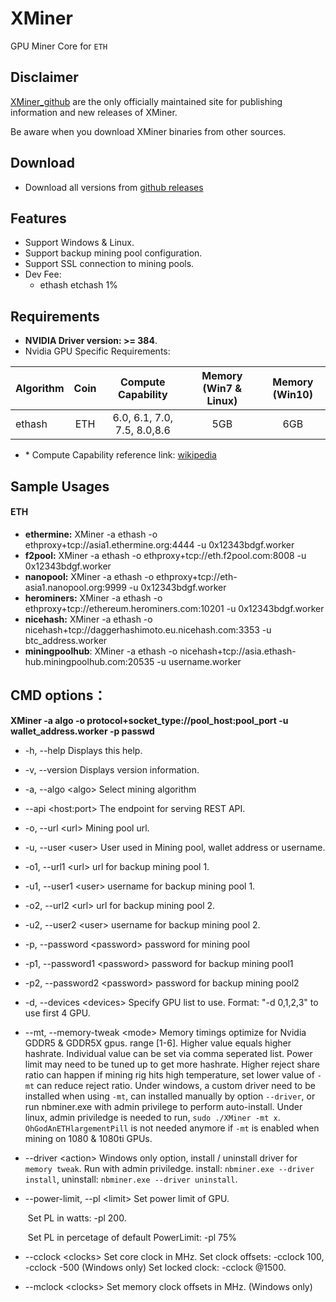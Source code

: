 # XMiner

GPU Miner Core for `ETH`

## Disclaimer

[XMiner_github](https://github.com/XMinerTech/XMiner) are the only officially maintained site for publishing information and new releases of XMiner.

Be aware when you download XMiner binaries from other sources.

## Download

- Download all versions from [github releases](https://github.com/XMinerTech/XMiner/releases)

## Features

* Support Windows & Linux.
* Support backup mining pool configuration.
* Support SSL connection to mining pools.
* Dev Fee: 
  * ethash etchash 1%

## Requirements

- **NVIDIA Driver version: >= 384**.
- Nvidia GPU Specific Requirements:

| Algorithm        |  Coin   | Compute Capability | Memory (Win7 & Linux) | Memory (Win10) |
| :--------------- | :-----: | :----------------: | :-------------------: | :------------: |
| ethash           |   ETH   | 6.0, 6.1, 7.0, 7.5, 8.0,8.6 |          5GB          |      6GB      |


- \* Compute Capability reference link: [wikipedia](<https://en.wikipedia.org/wiki/CUDA#GPUs_supported>)

## Sample Usages

#### ETH

- **ethermine:** XMiner -a ethash -o ethproxy+tcp://asia1.ethermine.org:4444 -u 0x12343bdgf.worker
- **f2pool:** XMiner -a ethash -o ethproxy+tcp://eth.f2pool.com:8008 -u 0x12343bdgf.worker
- **nanopool:** XMiner -a ethash -o ethproxy+tcp://eth-asia1.nanopool.org:9999 -u 0x12343bdgf.worker
- **herominers:** XMiner -a ethash -o ethproxy+tcp://ethereum.herominers.com:10201 -u 0x12343bdgf.worker
- **nicehash:** XMiner -a ethash -o nicehash+tcp://daggerhashimoto.eu.nicehash.com:3353 -u btc_address.worker
- **miningpoolhub**: XMiner -a ethash -o nicehash+tcp://asia.ethash-hub.miningpoolhub.com:20535 -u username.worker

## CMD options：

**XMiner -a algo -o protocol+socket_type://pool_host:pool_port -u wallet_address.worker -p passwd**

  * -h, --help    Displays this help.

  * -v, --version    Displays version information.

  * -a, --algo \<algo>    Select mining algorithm

  * --api  \<host:port>    The endpoint for serving REST API.

  * -o, --url \<url>    Mining pool url.

  * -u, --user \<user>    User used in Mining pool, wallet address or username.

  * -o1, --url1 \<url> url for backup mining pool 1.

  * -u1, --user1 \<user> username for backup mining pool 1.

  * -o2, --url2 \<url> url for backup mining pool 2.

* -u2, --user2 \<user> username for backup mining pool 2.

* -p,  --password \<password>  password for mining pool

* -p1,  --password1 \<password>  password for backup mining pool1

* -p2,  --password2 \<password>  password for backup mining pool2

* -d, --devices \<devices>    Specify GPU list to use. Format: "-d 0,1,2,3" to use first 4 GPU.

* --mt, --memory-tweak \<mode>    Memory timings optimize for Nvidia GDDR5 & GDDR5X gpus. range [1-6]. Higher value equals higher hashrate. Individual value can be set via comma seperated list. Power limit may need to be tuned up to get more hashrate. Higher reject share ratio can happen if mining rig hits high temperature, set lower value of `-mt` can reduce reject ratio. Under windows, a custom driver need to be installed when using `-mt`, can installed manually by option  `--driver`, or run nbminer.exe with admin privilege to perform auto-install. Under linux, admin priviledge is needed to run, `sudo ./XMiner -mt x`. `OhGodAnETHlargementPill` is not needed anymore if `-mt` is enabled when mining on 1080 & 1080ti GPUs.

* --driver \<action>    Windows only option, install / uninstall driver for `memory tweak`. Run with admin priviledge. 
  	                           install: `nbminer.exe --driver install`, uninstall: `nbminer.exe --driver uninstall`. 

* --power-limit, --pl \<limit>    Set power limit of GPU.

  ​										   Set PL in watts: -pl 200.

  ​										   Set PL in percetage of default PowerLimit: -pl 75%

* --cclock \<clocks>    Set core clock in MHz.
                                  Set clock offsets: -cclock 100, -cclock -500 (Windows only)
                                  Set locked clock: -cclock @1500.

* --mclock \<clocks>    Set memory clock offsets in MHz. (Windows only)
